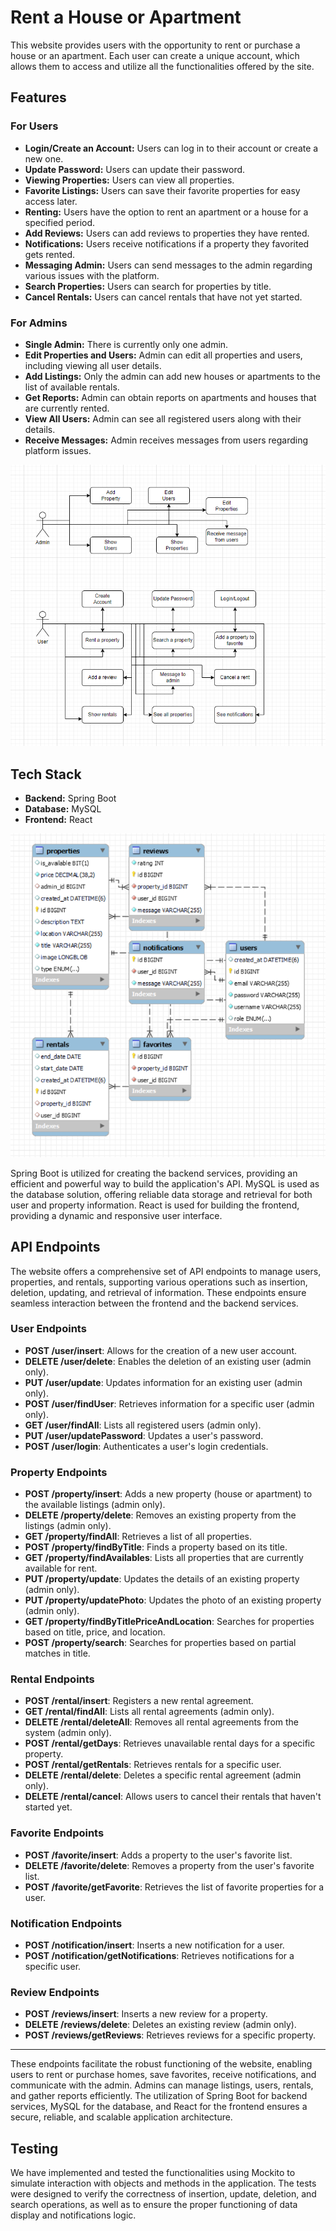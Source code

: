 # Rent a House or Apartment

This website provides users with the opportunity to rent or purchase a house or an apartment. Each user can create a unique account, which allows them to access and utilize all the functionalities offered by the site.

## Features

### For Users

- **Login/Create an Account:** Users can log in to their account or create a new one.
- **Update Password:** Users can update their password.
- **Viewing Properties:** Users can view all properties.
- **Favorite Listings:** Users can save their favorite properties for easy access later.
- **Renting:** Users have the option to rent an apartment or a house for a specified period.
- **Add Reviews:** Users can add reviews to properties they have rented.
- **Notifications:** Users receive notifications if a property they favorited gets rented.
- **Messaging Admin:** Users can send messages to the admin regarding various issues with the platform.
- **Search Properties:** Users can search for properties by title.
- **Cancel Rentals:** Users can cancel rentals that have not yet started.

### For Admins

- **Single Admin:** There is currently only one admin.
- **Edit Properties and Users:** Admin can edit all properties and users, including viewing all user details.
- **Add Listings:** Only the admin can add new houses or apartments to the list of available rentals.
- **Get Reports:** Admin can obtain reports on apartments and houses that are currently rented.
- **View All Users:** Admin can see all registered users along with their details.
- **Receive Messages:** Admin receives messages from users regarding platform issues.

![Use Case Diagram](diagram_usecase.PNG)

## Tech Stack

- **Backend:** Spring Boot
- **Database:** MySQL
- **Frontend:** React

![Database Diagram](new_database_diagram.PNG)

Spring Boot is utilized for creating the backend services, providing an efficient and powerful way to build the application's API. MySQL is used as the database solution, offering reliable data storage and retrieval for both user and property information. React is used for building the frontend, providing a dynamic and responsive user interface.

## API Endpoints

The website offers a comprehensive set of API endpoints to manage users, properties, and rentals, supporting various operations such as insertion, deletion, updating, and retrieval of information. These endpoints ensure seamless interaction between the frontend and the backend services.

### User Endpoints

- **POST /user/insert**: Allows for the creation of a new user account.
- **DELETE /user/delete**: Enables the deletion of an existing user (admin only).
- **PUT /user/update**: Updates information for an existing user (admin only).
- **POST /user/findUser**: Retrieves information for a specific user (admin only).
- **GET /user/findAll**: Lists all registered users (admin only).
- **PUT /user/updatePassword**: Updates a user's password.
- **POST /user/login**: Authenticates a user's login credentials.

### Property Endpoints

- **POST /property/insert**: Adds a new property (house or apartment) to the available listings (admin only).
- **DELETE /property/delete**: Removes an existing property from the listings (admin only).
- **GET /property/findAll**: Retrieves a list of all properties.
- **POST /property/findByTitle**: Finds a property based on its title.
- **GET /property/findAvailables**: Lists all properties that are currently available for rent.
- **PUT /property/update**: Updates the details of an existing property (admin only).
- **PUT /property/updatePhoto**: Updates the photo of an existing property (admin only).
- **GET /property/findByTitlePriceAndLocation**: Searches for properties based on title, price, and location.
- **POST /property/search**: Searches for properties based on partial matches in title.

### Rental Endpoints

- **POST /rental/insert**: Registers a new rental agreement.
- **GET /rental/findAll**: Lists all rental agreements (admin only).
- **DELETE /rental/deleteAll**: Removes all rental agreements from the system (admin only).
- **POST /rental/getDays**: Retrieves unavailable rental days for a specific property.
- **POST /rental/getRentals**: Retrieves rentals for a specific user.
- **DELETE /rental/delete**: Deletes a specific rental agreement (admin only).
- **DELETE /rental/cancel**: Allows users to cancel their rentals that haven't started yet.

### Favorite Endpoints

- **POST /favorite/insert**: Adds a property to the user's favorite list.
- **DELETE /favorite/delete**: Removes a property from the user's favorite list.
- **POST /favorite/getFavorite**: Retrieves the list of favorite properties for a user.

### Notification Endpoints

- **POST /notification/insert**: Inserts a new notification for a user.
- **POST /notification/getNotifications**: Retrieves notifications for a specific user.

### Review Endpoints

- **POST /reviews/insert**: Inserts a new review for a property.
- **DELETE /reviews/delete**: Deletes an existing review (admin only).
- **POST /reviews/getReviews**: Retrieves reviews for a specific property.

---

These endpoints facilitate the robust functioning of the website, enabling users to rent or purchase homes, save favorites, receive notifications, and communicate with the admin. Admins can manage listings, users, rentals, and gather reports efficiently. The utilization of Spring Boot for backend services, MySQL for the database, and React for the frontend ensures a secure, reliable, and scalable application architecture.

## Testing

We have implemented and tested the functionalities using Mockito to simulate interaction with objects and methods in the application. The tests were designed to verify the correctness of insertion, update, deletion, and search operations, as well as to ensure the proper functioning of data display and notifications logic.
